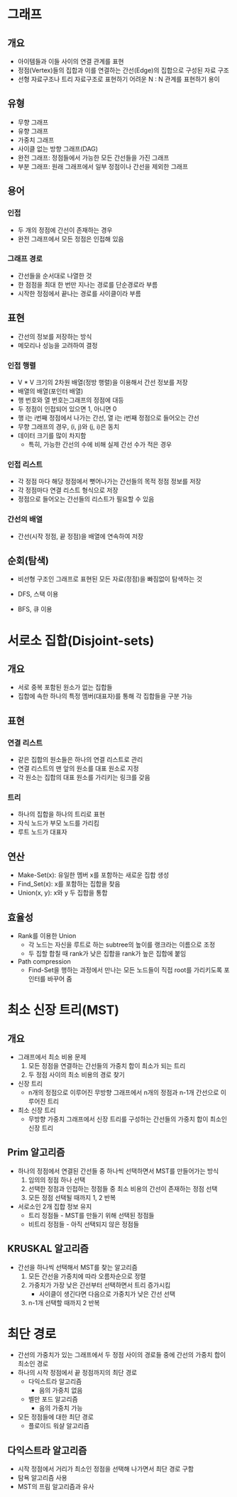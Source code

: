 # 그래프

## 개요

- 아이템들과 이들 사이의 연결 관계를 표현
- 정점(Vertex)들의 집합과 이를 연결하는 간선(Edge)의 집합으로 구성된 자료 구조
- 선형 자료구조나 트리 자료구조로 표현하기 어려운 N : N 관계를 표현하기 용이



## 유형

- 무향 그래프
- 유향 그래프
- 가중치 그래프
- 사이클 없는 방향 그래프(DAG)
- 완전 그래프: 정점들에서 가능한 모든 간선들을 가진 그래프
- 부분 그래프: 원래 그래프에서 일부 정점이나 간선을 제외한 그래프



## 용어

### 인접

- 두 개의 정점에 간선이 존재하는 경우
- 완전 그래프에서 모든 정점은 인접해 있음



### 그래프 경로

- 간선들을 순서대로 나열한 것
- 한 점점을 최대 한 번만 지나는 경로를 단순경로라 부름
- 시작한 정점에서 끝나는 경로를 사이클이라 부름



## 표현

- 간선의 정보를 저장하는 방식
- 메모리나 성능을 고려하여 결정



### 인접 행렬

- V * V 크기의 2차원 배열(정방 행렬)을 이용해서 간선 정보를 저장
- 배열의 배열(포인터 배열)
- 행 번호와 열 번호는그래프의 정점에 대등
- 두 정점이 인접되어 있으면 1, 아니면 0
- 행 i는 i번째 정점에서 나가는 간선, 열 i는 i번째 정점으로 들어오는 간선
- 무향 그래프의 경우, (i, j)와 (j, i)은 동치
- 데이터 크기를 많이 차지함
  - 특히, 가능한 간선의 수에 비해 실제 간선 수가 적은 경우



### 인접 리스트

- 각 정점 마다 해당 정점에서 뻣어나가는 간선들의 목적 정점 정보를 저장
- 각 정점마다 연결 리스트 형식으로 저장
- 정점으로 들어오는 간선들의 리스트가 필요할 수 있음



### 간선의 배열

- 간선(시작 정점, 끝 정점)을 배열에 연속하여 저장



## 순회(탐색)

- 비선형 구조인 그래프로 표현된 모든 자료(정점)을 빠짐없이 탐색하는 것

- DFS, 스택 이용
- BFS, 큐 이용



# 서로소 집합(Disjoint-sets)

## 개요

- 서로 중복 포함된 원소가 없는 집합들
- 집합에 속한 하나의 특정 멤버(대표자)를 통해 각 집합들을 구분 가능



## 표현

### 연결 리스트

- 같은 집합의 원소들은 하나의 연결 리스트로 관리
- 연결 리스트의 맨 앞의 원소를 대표 원소로 지정
- 각 원소는 집합의 대표 원소를 가리키는 링크를 갖음



### 트리

- 하나의 집합을 하나의 트리로 표현
- 자식 노드가 부모 노드를 가리킴
- 루트 노드가 대표자



## 연산

- Make-Set(x): 유일한 멤버 x를 포함하는 새로운 집합 생성
- Find_Set(x): x를 포함하는 집합을 찾음
- Union(x, y): x와 y 두 집합을 통합



## 효율성

- Rank를 이용한 Union
  - 각 노드는 자신을 루트로 하는 subtree의 높이를 랭크라는 이름으로 조정
  - 두 집할 합칠 때 rank가 낮은 집합을 rank가 높은 집합에 붙임
- Path compression
  - Find-Set을 행하는 과정에서 만나는 모든 노드들이 직접 root를 가리키도록 포인터를 바꾸어 줌



# 최소 신장 트리(MST)

## 개요

- 그래프에서 최소 비용 문제
  1. 모든 정점을 연결하는 간선들의 가중치 합이 최소가 되는 트리
  2. 두 정점 사이의 최소 비용의 경로 찾기
- 신장 트리
  - n개의 정점으로 이루어진 무방향 그래프에서 n개의 정점과 n-1개 간선으로 이루어진 트리
- 최소 신장 트리
  - 무방향 가중치 그래프에서 신장 트리를 구성하는 간선들의 가중치 합이 최소인 신장 트리



## Prim 알고리즘

- 하나의 정점에서 연결된 간선들 중 하나씩 선택하면서 MST를 만들어가는 방식
  1. 임의의 정점 하나 선택
  2. 선택한 정점과 인접하는 정점들 중 최소 비용의 간선이 존재하는 정점 선택
  3. 모든 정점 선택될 때까지 1, 2 반복
- 서로소인 2개 집합 정보 유지
  - 트리 정점들 - MST를 만들기 위해 선택된 정점들
  - 비트리 정점들 - 아직 선택되지 않은 정점들



## KRUSKAL 알고리즘

- 간선을 하나씩 선택해서 MST를 찾는 알고리즘
  1. 모든 간선을 가중치에 따라 오름차순으로 정렬
  2. 가중치가 가장 낮은 간선부터 선택하면서 트리 증가시킴
     - 사이클이 생긴다면 다음으로 가중치가 낮은 간선 선택
  3. n-1개 선택할 때까지 2 반복



# 최단 경로

- 간선의 가중치가 있는 그래프에서 두 정점 사이의 경로들 중에 간선의 가중치 합이 최소인 경로
- 하나의 시작 정점에서 끝 정점까지의 최단 경로
  - 다익스트라 알고리즘
    - 음의 가중치 없음
  - 벨만 포드 알고리즘
    - 음의 가중치 가능
- 모든 정점들에 대한 최단 경로
  - 플로이드 워샬 알고리즘



## 다익스트라 알고리즘

- 시작 정점에서 거리가 최소인 정점을 선택해 나가면서 최단 경로 구함
- 탐욕 알고리즘 사용
- MST의 프림 알고리즘과 유사